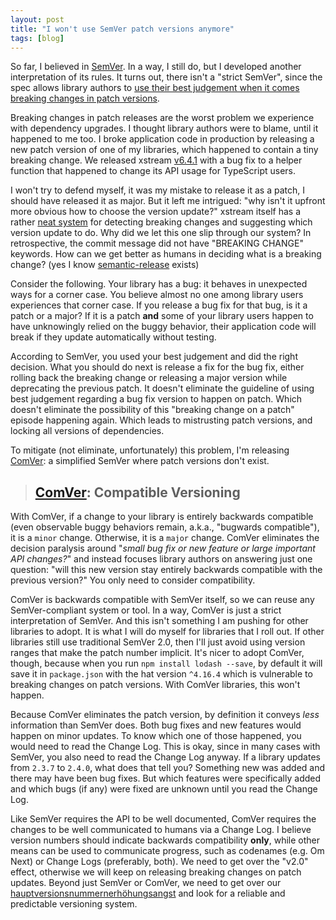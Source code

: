 ```yaml
---
layout: post
title: "I won't use SemVer patch versions anymore"
tags: [blog]
---
```


So far, I believed in [SemVer](http://semver.org/). In a way, I still do, but I developed another interpretation of its rules. It turns out, there isn't a "strict SemVer", since the spec allows library authors to [use their best judgement when it comes breaking changes in patch versions](http://semver.org/#what-if-i-inadvertently-alter-the-public-api-in-a-way-that-is-not-compliant-with-the-version-number-change-ie-the-code-incorrectly-introduces-a-major-breaking-change-in-a-patch-release).

Breaking changes in patch releases are the worst problem we experience with dependency upgrades. I thought library authors were to blame, until it happened to me too. I broke application code in production by releasing a new patch version of one of my libraries, which happened to contain a tiny breaking change. We released xstream [v6.4.1](https://github.com/staltz/xstream/blob/master/CHANGELOG.md#641-2016-09-28) with a bug fix to a helper function that happened to change its API usage for TypeScript users.

I won't try to defend myself, it was my mistake to release it as a patch, I should have released it as major. But it left me intrigued: "why isn't it upfront more obvious how to choose the version update?" xstream itself has a rather [neat system](https://github.com/staltz/xstream/blob/725536444054caf2be494db5697ecca86235da34/tools/check-release.js) for detecting breaking changes and suggesting which version update to do. Why did we let this one slip through our system? In retrospective, the commit message did not have "BREAKING CHANGE" keywords. How can we get better as humans in deciding what is a breaking change? (yes I know [semantic-release](https://www.npmjs.com/package/semantic-release) exists)

Consider the following. Your library has a bug: it behaves in unexpected ways for a corner case. You believe almost no one among library users experiences that corner case. If you release a bug fix for that bug, is it a patch or a major? If it is a patch **and** some of your library users happen to have unknowingly relied on the buggy behavior, their application code will break if they update automatically without testing.

According to SemVer, you used your best judgement and did the right decision. What you should do next is release a fix for the bug fix, either rolling back the breaking change or releasing a major version while deprecating the previous patch. It doesn't eliminate the guideline of using best judgement regarding a bug fix version to happen on patch. Which doesn't eliminate the possibility of this "breaking change on a patch" episode happening again. Which leads to mistrusting patch versions, and locking all versions of dependencies.

To mitigate (not eliminate, unfortunately) this problem, I'm releasing [ComVer](https://github.com/staltz/comver): a simplified SemVer where patch versions don't exist.

> ## [ComVer](https://github.com/staltz/comver): Compatible Versioning

With ComVer, if a change to your library is entirely backwards compatible (even observable buggy behaviors remain, a.k.a., "bugwards compatible"), it is a `minor` change. Otherwise, it is a `major` change. ComVer eliminates the decision paralysis around "*small bug fix or new feature or large important API changes?*" and instead focuses library authors on answering just one question: "will this new version stay entirely backwards compatible with the previous version?" You only need to consider compatibility.

ComVer is backwards compatible with SemVer itself, so we can reuse any SemVer-compliant system or tool. In a way, ComVer is just a strict interpretation of SemVer. And this isn't something I am pushing for other libraries to adopt. It is what I will do myself for libraries that I roll out. If other libraries still use traditional SemVer 2.0, then I'll just avoid using version ranges that make the patch number implicit. It's nicer to adopt ComVer, though, because when you run `npm install lodash --save`, by default it will save it in `package.json` with the hat version `^4.16.4` which is vulnerable to breaking changes on patch versions. With ComVer libraries, this won't happen.

Because ComVer eliminates the patch version, by definition it conveys *less* information than SemVer does. Both bug fixes and new features would happen on minor updates. To know which one of those happened, you would need to read the Change Log. This is okay, since in many cases with SemVer, you also need to read the Change Log anyway. If a library updates from `2.3.7` to `2.4.0`, what does that tell you? Something new was added and there may have been bug fixes. But which features were specifically added and which bugs (if any) were fixed are unknown until you read the Change Log.

Like SemVer requires the API to be well documented, ComVer requires the changes to be well communicated to humans via a Change Log. I believe version numbers should indicate backwards compatibility **only**, while other means can be used to communicate progress, such as codenames (e.g. Om Next) or Change Logs (preferably, both). We need to get over the "v2.0" effect, otherwise we will keep on releasing breaking changes on patch updates. Beyond just SemVer or ComVer, we need to get over our [hauptversionsnummernerhöhungsangst](https://youtu.be/tc2UgG5L7WM?t=697) and look for a reliable and predictable versioning system.
